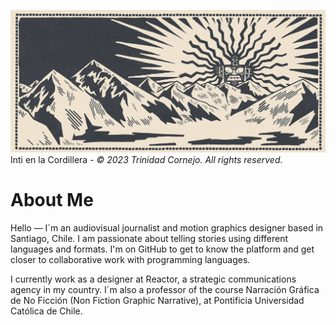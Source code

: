 ![Illustration](https://github.com/la-trino/la-trino/blob/19c336a2f34127b1581f984ed68d527b0b45ea90/1.%20Cordillera-150.png)
Inti en la Cordillera - _© 2023 Trinidad Cornejo. All rights reserved._

# About Me

Hello — I´m an audiovisual journalist and motion graphics designer based in Santiago, Chile. I am passionate about telling stories using different languages and formats. I'm on GitHub to get to know the platform and get closer to collaborative work with programming languages. 

I currently work as a designer at Reactor, a strategic communications agency in my country. I´m also a professor of the course Narración Gráfica de No Ficción (Non Fiction Graphic Narrative), at Pontificia Universidad Católica de Chile.
